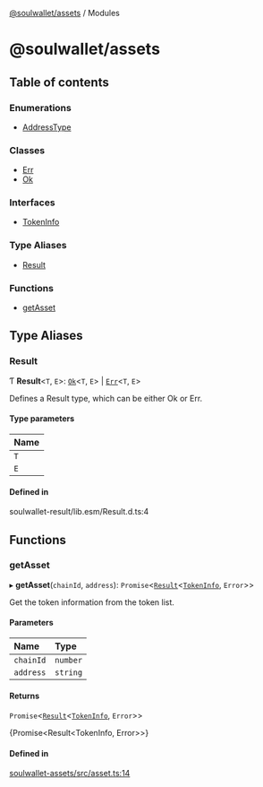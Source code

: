 [@soulwallet/assets](README.md) / Modules

# @soulwallet/assets

## Table of contents

### Enumerations

- [AddressType](enums/AddressType.md)

### Classes

- [Err](classes/Err.md)
- [Ok](classes/Ok.md)

### Interfaces

- [TokenInfo](interfaces/TokenInfo.md)

### Type Aliases

- [Result](modules.md#result)

### Functions

- [getAsset](modules.md#getasset)

## Type Aliases

### Result

Ƭ **Result**\<`T`, `E`\>: [`Ok`](classes/Ok.md)\<`T`, `E`\> \| [`Err`](classes/Err.md)\<`T`, `E`\>

Defines a Result type, which can be either Ok or Err.

#### Type parameters

| Name |
| :------ |
| `T` |
| `E` |

#### Defined in

soulwallet-result/lib.esm/Result.d.ts:4

## Functions

### getAsset

▸ **getAsset**(`chainId`, `address`): `Promise`\<[`Result`](modules.md#result)\<[`TokenInfo`](interfaces/TokenInfo.md), `Error`\>\>

Get the token information from the token list.

#### Parameters

| Name | Type |
| :------ | :------ |
| `chainId` | `number` |
| `address` | `string` |

#### Returns

`Promise`\<[`Result`](modules.md#result)\<[`TokenInfo`](interfaces/TokenInfo.md), `Error`\>\>

{Promise<Result<TokenInfo, Error>>}

#### Defined in

[soulwallet-assets/src/asset.ts:14](https://github.com/SoulWallet/soulwalletlib/blob/ba276ce/packages/soulwallet-assets/src/asset.ts#L14)
